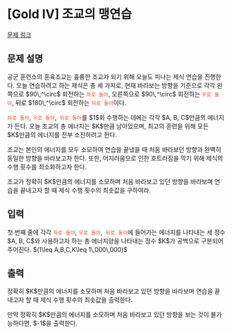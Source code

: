 # [Gold IV] 조교의 맹연습

[문제 링크](https://www.acmicpc.net/problem/27114) 

## 문제 설명

<p>공군 훈련소의 훈육조교는 훌륭한 조교가 되기 위해 오늘도 피나는 제식 연습을 진행한다. 오늘 연습하려고 하는 제식은 총 세 가지로, 현재 바라보는 방향을 기준으로 각각 왼쪽으로 $90\,^\circ$ 회전하는 <span style="color:#e74c3c;"><code>좌로 돌아</code></span>, 오른쪽으로 $90\,^\circ$ 회전하는 <span style="color:#e74c3c;"><code>우로 돌아</code></span>, 뒤로 $180\,^\circ$ 회전하는 <span style="color:#e74c3c;"><code>뒤로 돌아</code></span>이다.</p>

<p><span style="color:#e74c3c;"><code>좌로 돌아</code></span>, <span style="color:#e74c3c;"><code>우로 돌아</code></span>,<span style="color:#e74c3c;"><code> 뒤로 돌아</code></span>를 $1$회 수행하는 데에는 각각 $A, B, C$만큼의 에너지가 든다. 오늘 조교의 총 에너지는 $K$만큼 남아있으며, 최고의 훈련을 위해 모든 $K$만큼의 에너지를 전부 소진하려고 한다.</p>

<p>조교는 본인의 에너지를 모두 소모하여 연습을 끝냈을 때 처음 바라보던 방향과 완벽히 동일한 방향을 바라보고자 한다. 또한, 어지러움으로 인한 흐트러짐을 막기 위해 제식의 수행 횟수를 최소화하고자 한다.</p>

<p>조교가 정확히 $K$만큼의 에너지를 소모하며 처음 바라보고 있던 방향을 바라보며 연습을 끝내고자 할 때 제식 수행 횟수의 최솟값을 구하여라.</p>

## 입력 

 <p>첫 번째 줄에 각각 <span style="color:#e74c3c;"><code>좌로 돌아</code></span>, <span style="color:#e74c3c;"><code>우로 돌아</code></span>,<span style="color:#e74c3c;"><code> 뒤로 돌아</code></span>에 들어가는 에너지를 나타내는 세 정수 $A, B, C$와 사용하고자 하는 총 에너지양을 나타내는 정수 $K$가 공백으로 구분되어 주어진다. $(1\leq A,B,C,K\leq 1\,000\,000)$</p>

## 출력 

 <p>정확히 $K$만큼의 에너지를 소모하며 처음 바라보고 있던 방향을 바라보며 연습을 끝내고자 할 때 제식 수행 횟수의 최솟값을 출력한다.</p>

<p>만약 정확히 $K$만큼의 에너지를 소모하며 처음 바라보고 있던 방향을 보는 것이 불가능하다면, $-1$을 출력한다.</p>


